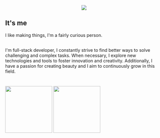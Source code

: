 
<div>
<div align="center">
<img src="https://readme-typing-svg.demolab.com?font=Fira+Code&weight=700&size=36&duration=2000&pause=1000&background=FFFFFF00&center=true&repeat=true&width=600&height=150&lines=%F0%9F%91%8B+Hi+there!+;+Welcom+to+'Harris+World'+%E2%9C%A8"/>
</div>


<h2>It's me</h2>

<pr>
I like making things, I'm a fairly curious person.<br><br>

I'm full-stack developer, I constantly strive to find better ways to solve challenging and complex tasks. When necessary, I explore new technologies and tools to foster innovation and creativity. Additionally, I have a passion for creating beauty and I aim to continuously grow in this field.
#
<img src ="https://github-readme-stats-sigma-five.vercel.app/api?username=harris91&show_icons=false&theme=dark&hide_border=true&bg_color=0d1117" height='150'/>
<img src ="https://github-readme-stats-sigma-five.vercel.app/api/top-langs/?username=harris91&layout=compact&theme=dark&hide_border=true&bg_color=0d1117" height='150'/>

</div>

